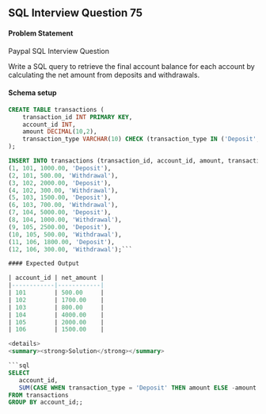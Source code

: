## SQL Interview Question 75

#### Problem Statement

<bold>Paypal SQL Interview Question</bold>

Write a SQL query to retrieve the final account balance for each account by calculating the net amount from deposits and withdrawals.

#### Schema setup

```sql
CREATE TABLE transactions (
    transaction_id INT PRIMARY KEY,
    account_id INT,
    amount DECIMAL(10,2),
    transaction_type VARCHAR(10) CHECK (transaction_type IN ('Deposit', 'Withdrawal'))
);

INSERT INTO transactions (transaction_id, account_id, amount, transaction_type) VALUES
(1, 101, 1000.00, 'Deposit'),
(2, 101, 500.00, 'Withdrawal'),
(3, 102, 2000.00, 'Deposit'),
(4, 102, 300.00, 'Withdrawal'),
(5, 103, 1500.00, 'Deposit'),
(6, 103, 700.00, 'Withdrawal'),
(7, 104, 5000.00, 'Deposit'),
(8, 104, 1000.00, 'Withdrawal'),
(9, 105, 2500.00, 'Deposit'),
(10, 105, 500.00, 'Withdrawal'),
(11, 106, 1800.00, 'Deposit'),
(12, 106, 300.00, 'Withdrawal');```

#### Expected Output

| account_id | net_amount |
|------------|------------|
| 101        | 500.00     |
| 102        | 1700.00    |
| 103        | 800.00     |
| 104        | 4000.00    |
| 105        | 2000.00    |
| 106        | 1500.00    |

<details>
<summary><strong>Solution</strong></summary>

```sql
SELECT
   account_id,
   SUM(CASE WHEN transaction_type = 'Deposit' THEN amount ELSE -amount END) AS net_amount
FROM transactions
GROUP BY account_id;;
```
</details>
